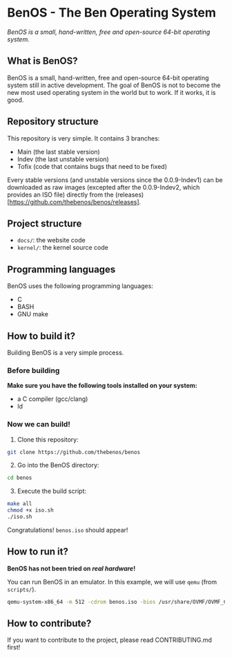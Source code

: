 # BenOS - The Ben Operating System

*BenOS is a small, hand-written, free and open-source 64-bit operating system.*

## What is BenOS?
BenOS is a small, hand-written, free and open-source 64-bit operating system still in active development. The goal of BenOS is not to become the new most used operating system in the world but to work. If it works, it is good.

## Repository structure
This repository is very simple. It contains 3 branches:
- Main (the last stable version)
- Indev (the last unstable version)
- Tofix (code that contains bugs that need to be fixed)

Every stable versions (and unstable versions since the 0.0.9-Indev1) can be downloaded as raw images (excepted after the 0.0.9-Indev2, which provides an ISO file) directly from the (releases)[https://github.com/thebenos/benos/releases].

## Project structure
- `docs/`: the website code
- `kernel/`: the kernel source code

## Programming languages
BenOS uses the following programming languages:
- C
- BASH
- GNU make

## How to build it?
Building BenOS is a very simple process.

### Before building
**Make sure you have the following tools installed on your system:**
- a C compiler (gcc/clang)
- ld

### Now we can build!
1. Clone this repository:
```bash
git clone https://github.com/thebenos/benos
```
2. Go into the BenOS directory:
```bash
cd benos
```
3. Execute the build script:
```bash
make all
chmod +x iso.sh
./iso.sh
```

Congratulations! `benos.iso` should appear!

## How to run it?
**BenOS has not been tried on *real hardware*!**

You can run BenOS in an emulator. In this example, we will use `qemu` (from `scripts/`).
```bash
qemu-system-x86_64 -m 512 -cdrom benos.iso -bios /usr/share/OVMF/OVMF_CODE.fd
```

## How to contribute?
If you want to contribute to the project, please read CONTRIBUTING.md first!